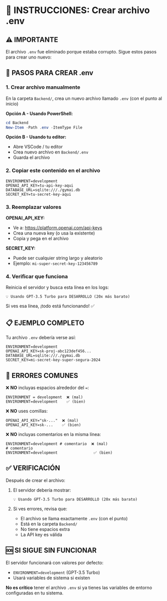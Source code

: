 # 📝 INSTRUCCIONES: Crear archivo .env

## ⚠️ IMPORTANTE
El archivo `.env` fue eliminado porque estaba corrupto. Sigue estos pasos para crear uno nuevo:

## 🔧 PASOS PARA CREAR .env

### 1. Crear archivo manualmente
En la carpeta `Backend/`, crea un nuevo archivo llamado `.env` (con el punto al inicio)

**Opción A - Usando PowerShell:**
```powershell
cd Backend
New-Item -Path .env -ItemType File
```

**Opción B - Usando tu editor:**
- Abre VSCode / tu editor
- Crea nuevo archivo en `Backend/.env`
- Guarda el archivo

### 2. Copiar este contenido en el archivo

```
ENVIRONMENT=development
OPENAI_API_KEY=tu-api-key-aqui
DATABASE_URL=sqlite:///./gymai.db
SECRET_KEY=tu-secret-key-aqui
```

### 3. Reemplazar valores

**OPENAI_API_KEY:**
- Ve a: https://platform.openai.com/api-keys
- Crea una nueva key (o usa la existente)
- Copia y pega en el archivo

**SECRET_KEY:**
- Puede ser cualquier string largo y aleatorio
- Ejemplo: `mi-super-secret-key-123456789`

### 4. Verificar que funciona

Reinicia el servidor y busca esta línea en los logs:
```
💡 Usando GPT-3.5 Turbo para DESARROLLO (20x más barato)
```

Si ves esa línea, ¡todo está funcionando! ✅

## 📋 EJEMPLO COMPLETO

Tu archivo `.env` debería verse así:

```
ENVIRONMENT=development
OPENAI_API_KEY=sk-proj-abc123def456...
DATABASE_URL=sqlite:///./gymai.db
SECRET_KEY=mi-secret-key-super-segura-2024
```

## 🚫 ERRORES COMUNES

❌ **NO** incluyas espacios alrededor del `=`:
```
ENVIRONMENT = development  ❌ (mal)
ENVIRONMENT=development    ✅ (bien)
```

❌ **NO** uses comillas:
```
OPENAI_API_KEY="sk-..."  ❌ (mal)
OPENAI_API_KEY=sk-...    ✅ (bien)
```

❌ **NO** incluyas comentarios en la misma línea:
```
ENVIRONMENT=development # comentario  ❌ (mal)
# comentario
ENVIRONMENT=development                ✅ (bien)
```

## ✅ VERIFICACIÓN

Después de crear el archivo:

1. El servidor debería mostrar:
   ```
   💡 Usando GPT-3.5 Turbo para DESARROLLO (20x más barato)
   ```

2. Si ves errores, revisa que:
   - El archivo se llama exactamente `.env` (con el punto)
   - Está en la carpeta `Backend/`
   - No tiene espacios extra
   - La API key es válida

## 🆘 SI SIGUE SIN FUNCIONAR

El servidor funcionará con valores por defecto:
- `ENVIRONMENT=development` (GPT-3.5 Turbo)
- Usará variables de sistema si existen

**No es crítico** tener el archivo `.env` si ya tienes las variables de entorno configuradas en tu sistema.
